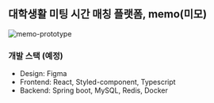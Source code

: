 ## 대학생활 미팅 시간 매칭 플랫폼, memo(미모)

![memo-prototype](https://github.com/user-attachments/assets/7a6f894f-2344-47c7-bc27-dc13f000448b)

### 개발 스택 (예정)
- Design: Figma
- Frontend: React, Styled-component, Typescript
- Backend: Spring boot, MySQL, Redis, Docker
